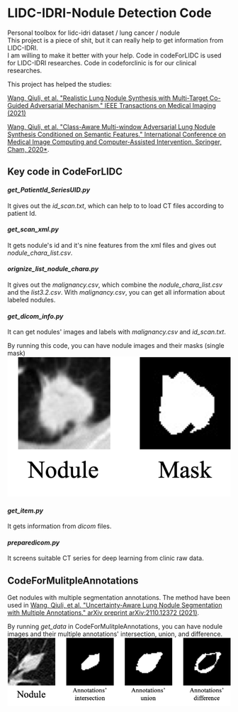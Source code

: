 # LIDC-IDRI-Nodule Detection Code
Personal toolbox for lidc-idri dataset / lung cancer / nodule  
This project is a piece of shit, but it can really help to get information from LIDC-IDRI.  
I am willing to make it better with your help. 
Code in codeForLIDC is used for LIDC-IDRI researches. Code in codeforclinic is for our clinical researches.

This project has helped the studies:

[Wang, Qiuli, et al. "Realistic Lung Nodule Synthesis with Multi-Target Co-Guided Adversarial Mechanism." IEEE Transactions on Medical Imaging (2021)](https://ieeexplore.ieee.org/abstract/document/9420667) 
 
[Wang, Qiuli, et al. "Class-Aware Multi-window Adversarial Lung Nodule Synthesis Conditioned on Semantic Features." International Conference on Medical Image Computing and Computer-Assisted Intervention. Springer, Cham, 2020*](https://link.springer.com/chapter/10.1007/978-3-030-59725-2_57).

## Key code in CodeForLIDC
#### *get_PatientId_SeriesUID.py*
It gives out the *id_scan.txt*, which can help to to load CT files according to patient Id.

#### *get_scan_xml.py*
It gets nodule's id and it's nine features from the xml files and gives out *nodule_chara_list.csv*.

#### *orignize_list_nodule_chara.py*
It gives out the *malignancy.csv*, which combine the *nodule_chara_list.csv* and the *list3.2.csv*. With *malignancy.csv*, you can get all information about labeled nodules.

#### *get_dicom_info.py*
It can get nodules' images and labels with *malignancy.csv* and *id_scan.txt*.

By running this code, you can have nodule images and their masks (single mask)
![nodule images and their masks (single mask)](https://github.com/qiuliwang/LIDC-IDRI-Toolbox-python/blob/master/codeForLIDC/samples.png)

#### *get_item.py*
It gets information from *dicom* files.  

#### *preparedicom.py*
It screens suitable CT series for deep learning from clinic raw data.

## CodeForMulitpleAnnotations
Get nodules with multiple segmentation annotations.
The method have been used in [Wang, Qiuli, et al. "Uncertainty-Aware Lung Nodule Segmentation with Multiple Annotations." arXiv preprint arXiv:2110.12372 (2021)](https://arxiv.org/abs/2110.12372).

By running *get_data* in CodeForMulitpleAnnotations, you can have nodule images and their multiple annotations' intersection, union, and difference.
![nodule images](https://github.com/qiuliwang/LIDC-IDRI-Toolbox-python/blob/master/CodeForMulitpleAnnotations/samples.png)